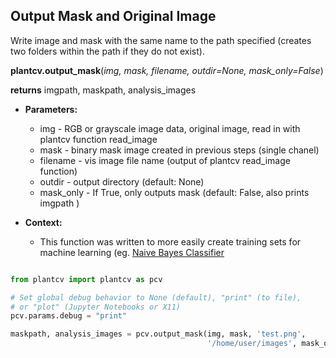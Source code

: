 ## Output Mask and Original Image

Write image and mask with the same name to the path specified (creates two folders within the path if they do not exist).

**plantcv.output_mask**(*img, mask, filename, outdir=None, mask_only=False*)

**returns** imgpath, maskpath, analysis_images

- **Parameters:**
    - img - RGB or grayscale image data, original image, read in with plantcv function read_image
    - mask - binary mask image created in previous steps (single chanel)
    - filename - vis image file name (output of plantcv read_image function)
    - outdir - output directory (default: None)
    - mask_only - If True, only outputs mask (default: False, also prints imgpath )
    
- **Context:**
    - This function was written to more easily create training sets for machine learning (eg. [Naive Bayes Classifier](naive_bayes_classifier.md)

```python

from plantcv import plantcv as pcv      

# Set global debug behavior to None (default), "print" (to file), 
# or "plot" (Jupyter Notebooks or X11)
pcv.params.debug = "print"

maskpath, analysis_images = pcv.output_mask(img, mask, 'test.png', 
                                            '/home/user/images', mask_only=True)

```
